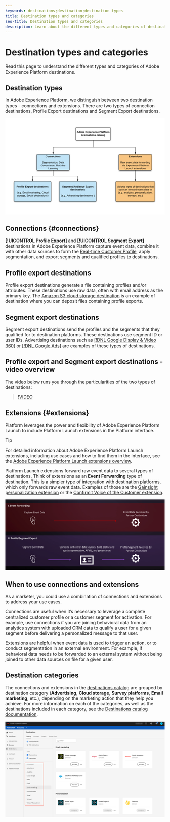 ```yaml
---
keywords: destinations;destination;destination types
title: Destination types and categories
seo-title: Destination types and categories
description: Learn about the different types and categories of destinations in Adobe Experience Platform.
---
```


# Destination types and categories

Read this page to understand the different types and categories of Adobe Experience Platform destinations.

## Destination types

In Adobe Experience Platform, we distinguish between two destination types - connections and extensions. There are two types of connection destinations, Profile Export destinations and Segment Export destinations. 

![Types of destinations](./assets/destination-types/types-of-destinations.png)

## Connections {#connections}

**[!UICONTROL Profile Export]** and **[!UICONTROL Segment Export]** destinations in Adobe Experience Platform capture event data, combine it with other data sources to form the [Real-time Customer Profile](../profile/home.md), apply segmentation, and export segments and qualified profiles to destinations. 

## Profile export destinations

Profile export destinations generate a file containing profiles and/or attributes. These destinations use raw data, often with email address as the primary key. The [Amazon S3 cloud storage destination](./catalog/cloud-storage/amazon-s3.md) is an example of destination where you can deposit files containing profile exports.

## Segment export destinations

Segment export destinations send the profiles and the segments that they qualified for to destination platforms. These destinations use segment ID or user IDs. Advertising destinations such as [[!DNL Google Display & Video 360]](./catalog/advertising/google-dv360.md) or [[!DNL Google Ads]](./catalog/advertising/google-ads-destination.md) are examples of these types of destinations.

## Profile export and Segment export destinations - video overview

The video below runs you through the particularities of the two types of destinations: 

>[!VIDEO](https://video.tv.adobe.com/v/29707?quality=12)

## Extensions {#extensions}

Platform leverages the power and flexibility of Adobe Experience Platform Launch to include Platform Launch extensions in the Platform interface. 

>[!TIP]
>
>For detailed information about Adobe Experience Platform Launch extensions, including use cases and how to find them in the interface, see the [Adobe Experience Platform Launch extensions overview](./catalog/launch-extensions/overview.md).

Platform Launch extensions forward raw event data to several types of destinations. Think of extensions as an **Event Forwarding** type of destination. This is a simpler type of integration with destination platforms, which only forwards raw event data. Examples of those are the [Gainsight personalization extension](./catalog/personalization/gainsight.md) or the [Confirmit Voice of the Customer extension](./catalog/voice/confirmit-digital-feedback.md).

![Experience Platform Launch extensions compared to other destinations](./assets/common/launch-and-other-destinations.png)

## When to use connections and extensions

As a marketer, you could use a combination of connections and extensions to address your use cases.

Connections are useful when it’s necessary to leverage a complete centralized customer profile or a customer segment for activation. For example, use connections if you are joining behavioral data from an analytics system with uploaded CRM data to qualify a user for a given segment before delivering a personalized message to that user.

Extensions are helpful when event data is used to trigger an action, or to conduct segmentation in an external environment. For example, if behavioral data needs to be forwarded to an external system without being joined to other data sources on file for a given user.

## Destination categories

The connections and extensions in the [destinations catalog](https://platform.adobe.com/destination/catalog) are grouped by destination category (**Advertising**, **Cloud storage**, **Survey platforms**, **Email marketing**, etc.), depending on the marketing action that they help you achieve. For more information on each of the categories, as well as the destinations included in each category, see the [Destinations catalog documentation](./catalog/overview.md).

![Destination categories](./assets/destination-types/destination-categories-menu.png)

